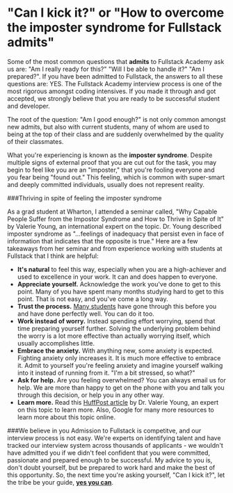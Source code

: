 # "Can I kick it?" or "How to overcome the imposter syndrome for Fullstack admits"

Some of the most common questions that **admits** to Fullstack Academy ask us are: "Am I really ready for this?" "Will I be able to handle it?" "Am I prepared?". If you have been admitted to Fullstack, the answers to all these questions are: YES. The Fullstack Academy interview process is one of the most rigorous amongst coding intensives. If you made it through and got accepted, we strongly believe that you are ready to be successful student and developer.  

The root of the question: "Am I good enough?" is not only common amongst new admits, but also with current students, many of whom are used to being at the top of their class and are suddenly overwhelmed by the quality of their classmates.

What you're experiencing is known as the **imposter syndrome**. Despite multiple signs of external proof that you are cut out for the task,  you may begin to feel like you are an "imposter," that you're fooling everyone and you fear being "found out." This feeling, which is common with super-smart and deeply committed individuals, usually does not represent reality. 

###Thriving in spite of feeling the imposter syndrome

As a grad student at Wharton, I attended a seminar called, "Why Capable People Suffer from the Impostor Syndrome and How to Thrive in Spite of It" by Valerie Young, an international expert on the topic. Dr. Young described imposter syndrome as "...feelings of inadequacy that persist even in face of information that indicates that the opposite is true."  Here are a few takeaways from her seminar and from experience working with students at Fullstack that I think are helpful:

* **It's natural** to feel this way, especially when you are a high-achiever and used to excellence in your work. It can and does happen to everyone. 
* **Appreciate yourself.** Acknowledge the work you've done to get to this point. Many of you have spent many months studying hard to get to this point. That is not easy, and you've come a long way.
* **Trust the process.** [Many students](http://www.quora.com/Reviews-of-Fullstack-Academy) have gone through this before you and have done perfectly well. You can do it too.
* **Work instead of worry.** Instead spending effort worrying, spend that time preparing yourself further. Solving the underlying problem behind the worry is a lot more effective than actually worrying itself, which usually accomplishes little.
* **Embrace the anxiety.** With anything new, some anxiety is expected. Fighting anxiety only increases it. It is much more effective to embrace it. Admit to yourself you're feeling anxiety and imagine yourself walking into it instead of running from it. "I'm a bit stressed, so what?"
* **Ask for help.** Are you feeling overwhelmed? You can always email us for help. We are more than happy to get on the phone with you and talk you through this decision, or help you in any other way.
* **Learn more.** Read this [HuffPost article](http://www.huffingtonpost.com/dr-valerie-young/impostor-syndrome_b_2271141.html) by Dr. Valerie Young, an expert on this topic to learn more. Also, Google for many more resources to learn more about this topic online.

###We believe in you
Admission to Fullstack is competitve, and our interview process is not easy. We're experts on identifying talent and have tracked our interview system across thousands of applicants - we wouldn't have admitted you if we didn't feel confident that you were committed, passionate and prepared enough to be successful. My advice to you is, don't doubt yourself, but be prepared to work hard and make the best of this opportunity. So, the next time you're asking yourself, "Can I kick it?", let the tribe be your guide, **[yes you can](https://www.youtube.com/watch?v=ZrlJX7DzLhI&t=0m18s)**.
